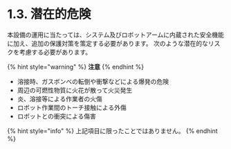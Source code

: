 # 1.3. 潜在的危険

本設備の運用に当たっては、システム及びロボットアームに内蔵された安全機能に加え、追加の保護対策を策定する必要があります。 次のような潜在的なリスクを考慮する必要があります。



{% hint style="warning" %}
**注意**
{% endhint %}

* 溶接時、ガスボンベの転倒や衝撃などによる爆発の危険
* 周辺の可燃性物質に火花が散って火災発生
* 炎、溶接等による作業者の火傷
* ロボット作業間のトーチ接触による外傷
* ロボットとの衝突による傷害



{% hint style="info" %}
上記項目に限ったことではありません。
{% endhint %}
